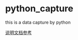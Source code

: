 # python_capture
this is a data capture by python

[说明文档参考](https://www.cnblogs.com/zhaww/p/9636383.html)
